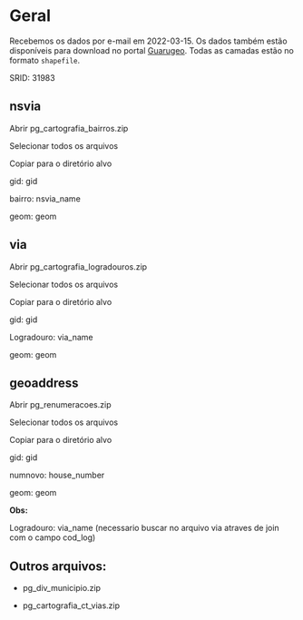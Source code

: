 # Geral

Recebemos os dados por e-mail em 2022-03-15. Os dados também estão disponíveis para download no portal [Guarugeo](https://guarugeo.guarulhos.sp.gov.br/). Todas as camadas estão no formato `shapefile`.

SRID: 31983



## nsvia

Abrir pg_cartografia_bairros.zip

Selecionar todos os arquivos

Copiar para o diretório alvo

gid: gid

bairro: nsvia_name

geom: geom



## via

Abrir pg_cartografia_logradouros.zip

Selecionar todos os arquivos

Copiar para o diretório alvo

gid: gid

Logradouro: via_name

geom: geom



## geoaddress

Abrir pg_renumeracoes.zip

Selecionar todos os arquivos

Copiar para o diretório alvo

gid: gid

numnovo: house_number

geom: geom

**Obs:**

Logradouro: via_name (necessario buscar no arquivo via atraves de join com o campo cod_log)



## Outros arquivos:

- pg_div_municipio.zip

- pg_cartografia_ct_vias.zip

